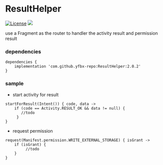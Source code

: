 # ResultHelper
[![License](https://img.shields.io/badge/license-Apache%202-4EB1BA.svg)](https://www.apache.org/licenses/LICENSE-2.0.html)
[![](https://img.shields.io/badge/release-2.0.2-blue.svg)](https://github.com/yfbx-repo/ResultHelper/releases)

use a Fragment as the router to handler the activity result and permission result

### dependencies
```
dependencies {
    implementation 'com.github.yfbx-repo:ResultHelper:2.0.2'
}
```    

### sample

- start activity for result
```
startForResult(Intent()) { code, data ->
    if (code == Activity.RESULT_OK && data != null) {
       //todo
     }
}
```

- request permission
```
request(Manifest.permission.WRITE_EXTERNAL_STORAGE) { isGrant ->
    if (isGrant) {
         //todo
    }
}
```
